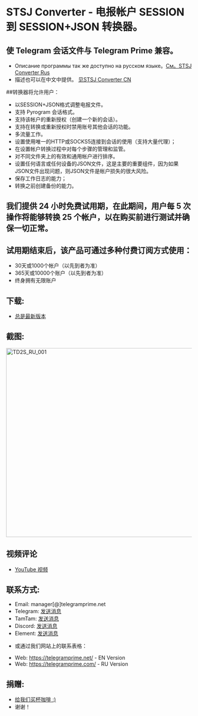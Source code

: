 # STSJ Converter - 电报帐户 SESSION 到 SESSION+JSON 转换器。

## 使 Telegram 会话文件与 Telegram Prime 兼容。
* Описание программы так же доступно на русском языке。[См。STSJ Converter Rus](https://github.com/telegram-prime/Telegram-.Session-to-.Session-.Json-Converter-RU)
* 描述也可以在中文中提供。 [见STSJ Converter CN](https://github.com/telegram-prime/Telegram-.Session-to-.Session-.Json-Converter-CN)


##转换器将允许用户：
 - 以SESSION+JSON格式调整电报文件。
 - 支持 Pyrogram 会话格式。
 - 支持该帐户的重新授权（创建一个新的会话）。
 - 支持在转换或重新授权时禁用账号其他会话的功能。
 - 多流量工作。
 - 设置使用唯一的HTTP或SOCKS5连接到会话的使用（支持大量代理）；
 - 在设置帐户转换过程中对每个步骤的管理和监管。
 - 对不同文件夹上的有效和通用帐户进行排序。
 - 设置任何语言或任何设备的JSON文件，这是主要的重要组件，因为如果JSON文件出现问题，则JSON文件是帐户损失的很大风险。
 - 保存工作日志的能力；
 - 转换之前创建备份的能力。


## 我们提供 24 小时免费试用期，在此期间，用户每 5 次操作将能够转换 25 个帐户，以在购买前进行测试并确保一切正常。


## 试用期结束后，该产品可通过多种付费订阅方式使用：
- 30天或1000个帐户（以先到者为准）
- 365天或10000个账户（以先到者为准）
- 终身拥有无限账户


## 下载:
 - [总是最新版本](https://github.com/telegram-prime/Telegram-.Session-to-.Session-.Json-Converter-CN/releases/latest)


## 截图:
<img width="512" alt="TD2S_RU_001" src="https://github.com/user-attachments/assets/b589e903-9d54-41c2-b787-87e7909bdff8" />


## 视频评论
- [YouTube 视频](https://youtu.be/TjmF4SK9MQ4)


##  联系方式:
- Email:    manager[@]telegramprime.net
- Telegram: [发送消息](https://telegramprime.com/telegram-contact)
- TamTam:   [发送消息](https://telegramprime.com/tamtam-contact)
- Discord:  [发送消息](https://telegramprime.com/discord-contact)
- Element:  [发送消息](https://telegramprime.net/element-contact)

* 或通过我们网站上的联系表格：
- Wеb: https://telegramprime.net/ - EN Version
- Wеb: https://telegramprime.com/ - RU Version


## 捐赠:
* [给我们买杯咖啡 :)](https://nowpayments.io/donation/telegramprime)
* 谢谢！

